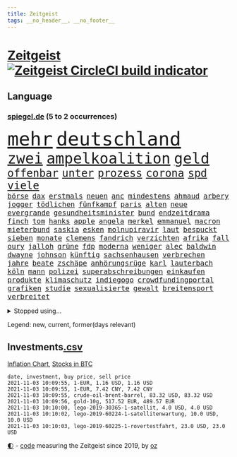 ```yaml
---
title: Zeitgeist
tags: __no_header__, __no_footer__
---
```


# [Zeitgeist](https://oliz.io/zeitgeist/) [![Zeitgeist CircleCI build indicator](https://circleci.com/gh/ooz/zeitgeist.svg?style=shield)](https://circleci.com/gh/ooz/zeitgeist)

## Language

<h3><a href="https://www.spiegel.de" target="_blank">spiegel.de</a> (5 to 2 occurrences)</h3>
<p style="font-family:monospace">
<span style="font-size:32pt"><a href="news_links.html#mehr" class="current">mehr</a></span>
<span style="font-size:32pt"><a href="news_links.html#deutschland" class="current">deutschland</a></span>
<br>
<span style="font-size:25pt"><a href="news_links.html#zwei" class="current">zwei</a></span>
<span style="font-size:25pt"><a href="news_links.html#ampelkoalition" class="current">ampelkoalition</a></span>
<span style="font-size:25pt"><a href="news_links.html#geld" class="current">geld</a></span>
<br>
<span style="font-size:18pt"><a href="news_links.html#offenbar" class="current">offenbar</a></span>
<span style="font-size:18pt"><a href="news_links.html#unter" class="current">unter</a></span>
<span style="font-size:18pt"><a href="news_links.html#prozess" class="current">prozess</a></span>
<span style="font-size:18pt"><a href="news_links.html#corona" class="current">corona</a></span>
<span style="font-size:18pt"><a href="news_links.html#spd" class="current">spd</a></span>
<span style="font-size:18pt"><a href="news_links.html#viele" class="current">viele</a></span>
<br>
<span style="font-size:12pt"><a href="news_links.html#börse" class="current">börse</a></span>
<span style="font-size:12pt"><a href="news_links.html#dax" class="current">dax</a></span>
<span style="font-size:12pt"><a href="news_links.html#erstmals" class="current">erstmals</a></span>
<span style="font-size:12pt"><a href="news_links.html#neuen" class="current">neuen</a></span>
<span style="font-size:12pt"><a href="news_links.html#anc" class="new">anc</a></span>
<span style="font-size:12pt"><a href="news_links.html#mindestens" class="current">mindestens</a></span>
<span style="font-size:12pt"><a href="news_links.html#ahmaud" class="current">ahmaud</a></span>
<span style="font-size:12pt"><a href="news_links.html#arbery" class="current">arbery</a></span>
<span style="font-size:12pt"><a href="news_links.html#jogger" class="new">jogger</a></span>
<span style="font-size:12pt"><a href="news_links.html#tödlichen" class="current">tödlichen</a></span>
<span style="font-size:12pt"><a href="news_links.html#fünfkampf" class="current">fünfkampf</a></span>
<span style="font-size:12pt"><a href="news_links.html#paris" class="current">paris</a></span>
<span style="font-size:12pt"><a href="news_links.html#alten" class="current">alten</a></span>
<span style="font-size:12pt"><a href="news_links.html#neue" class="current">neue</a></span>
<span style="font-size:12pt"><a href="news_links.html#evergrande" class="current">evergrande</a></span>
<span style="font-size:12pt"><a href="news_links.html#gesundheitsminister" class="current">gesundheitsminister</a></span>
<span style="font-size:12pt"><a href="news_links.html#bund" class="current">bund</a></span>
<span style="font-size:12pt"><a href="news_links.html#endzeitdrama" class="new">endzeitdrama</a></span>
<span style="font-size:12pt"><a href="news_links.html#finch" class="new">finch</a></span>
<span style="font-size:12pt"><a href="news_links.html#tom" class="current">tom</a></span>
<span style="font-size:12pt"><a href="news_links.html#hanks" class="new">hanks</a></span>
<span style="font-size:12pt"><a href="news_links.html#apple" class="current">apple</a></span>
<span style="font-size:12pt"><a href="news_links.html#angela" class="current">angela</a></span>
<span style="font-size:12pt"><a href="news_links.html#merkel" class="current">merkel</a></span>
<span style="font-size:12pt"><a href="news_links.html#emmanuel" class="current">emmanuel</a></span>
<span style="font-size:12pt"><a href="news_links.html#macron" class="current">macron</a></span>
<span style="font-size:12pt"><a href="news_links.html#mieterbund" class="current">mieterbund</a></span>
<span style="font-size:12pt"><a href="news_links.html#saskia" class="current">saskia</a></span>
<span style="font-size:12pt"><a href="news_links.html#esken" class="current">esken</a></span>
<span style="font-size:12pt"><a href="news_links.html#molnupiravir" class="new">molnupiravir</a></span>
<span style="font-size:12pt"><a href="news_links.html#laut" class="current">laut</a></span>
<span style="font-size:12pt"><a href="news_links.html#bespuckt" class="new">bespuckt</a></span>
<span style="font-size:12pt"><a href="news_links.html#sieben" class="current">sieben</a></span>
<span style="font-size:12pt"><a href="news_links.html#monate" class="current">monate</a></span>
<span style="font-size:12pt"><a href="news_links.html#clemens" class="current">clemens</a></span>
<span style="font-size:12pt"><a href="news_links.html#fandrich" class="new">fandrich</a></span>
<span style="font-size:12pt"><a href="news_links.html#verzichten" class="current">verzichten</a></span>
<span style="font-size:12pt"><a href="news_links.html#afrika" class="current">afrika</a></span>
<span style="font-size:12pt"><a href="news_links.html#fall" class="current">fall</a></span>
<span style="font-size:12pt"><a href="news_links.html#oury" class="current">oury</a></span>
<span style="font-size:12pt"><a href="news_links.html#jalloh" class="current">jalloh</a></span>
<span style="font-size:12pt"><a href="news_links.html#grüne" class="current">grüne</a></span>
<span style="font-size:12pt"><a href="news_links.html#fdp" class="current">fdp</a></span>
<span style="font-size:12pt"><a href="news_links.html#moderna" class="current">moderna</a></span>
<span style="font-size:12pt"><a href="news_links.html#weniger" class="current">weniger</a></span>
<span style="font-size:12pt"><a href="news_links.html#alec" class="current">alec</a></span>
<span style="font-size:12pt"><a href="news_links.html#baldwin" class="current">baldwin</a></span>
<span style="font-size:12pt"><a href="news_links.html#dwayne" class="new">dwayne</a></span>
<span style="font-size:12pt"><a href="news_links.html#johnson" class="current">johnson</a></span>
<span style="font-size:12pt"><a href="news_links.html#künftig" class="current">künftig</a></span>
<span style="font-size:12pt"><a href="news_links.html#sachsenhausen" class="current">sachsenhausen</a></span>
<span style="font-size:12pt"><a href="news_links.html#verbrechen" class="current">verbrechen</a></span>
<span style="font-size:12pt"><a href="news_links.html#jahre" class="current">jahre</a></span>
<span style="font-size:12pt"><a href="news_links.html#beate" class="current">beate</a></span>
<span style="font-size:12pt"><a href="news_links.html#zschäpe" class="current">zschäpe</a></span>
<span style="font-size:12pt"><a href="news_links.html#anhörungsrüge" class="new">anhörungsrüge</a></span>
<span style="font-size:12pt"><a href="news_links.html#karl" class="current">karl</a></span>
<span style="font-size:12pt"><a href="news_links.html#lauterbach" class="current">lauterbach</a></span>
<span style="font-size:12pt"><a href="news_links.html#köln" class="current">köln</a></span>
<span style="font-size:12pt"><a href="news_links.html#mann" class="current">mann</a></span>
<span style="font-size:12pt"><a href="news_links.html#polizei" class="current">polizei</a></span>
<span style="font-size:12pt"><a href="news_links.html#superabschreibungen" class="new">superabschreibungen</a></span>
<span style="font-size:12pt"><a href="news_links.html#einkaufen" class="new">einkaufen</a></span>
<span style="font-size:12pt"><a href="news_links.html#produkte" class="current">produkte</a></span>
<span style="font-size:12pt"><a href="news_links.html#klimaschutz" class="current">klimaschutz</a></span>
<span style="font-size:12pt"><a href="news_links.html#indiegogo" class="new">indiegogo</a></span>
<span style="font-size:12pt"><a href="news_links.html#crowdfundingportal" class="new">crowdfundingportal</a></span>
<span style="font-size:12pt"><a href="news_links.html#grafiken" class="current">grafiken</a></span>
<span style="font-size:12pt"><a href="news_links.html#studie" class="current">studie</a></span>
<span style="font-size:12pt"><a href="news_links.html#sexualisierte" class="new">sexualisierte</a></span>
<span style="font-size:12pt"><a href="news_links.html#gewalt" class="current">gewalt</a></span>
<span style="font-size:12pt"><a href="news_links.html#breitensport" class="new">breitensport</a></span>
<span style="font-size:12pt"><a href="news_links.html#verbreitet" class="current">verbreitet</a></span>
</p>
<details>
<summary>Stopped using...</summary>
<p class="former" style="font-size:12pt">
medizin(379) bar(378) erfahrung(378) lockdowns(378) serien(378) turnier(378) beschwerde(377) brettspiele(377) komplizen(377) lisa(377) arsenal(376) bieten(376) bundesländern(376) diskussion(376) einheit(376) frank(376) netzwerken(376) reformen(376) vorsitzende(376) aufgefordert(375) bekannte(375) breitet(375) kippe(375) kritische(375) sechsten(375) urlaub(375) usaußenminister(375) d(374) figur(374) frühen(374) gekostet(374) helfer(374) muster(374) nominierung(374) schwieriger(374) tiktok(374) begleitet(373) covid(373) einziges(373) humor(373) jahrzehntelang(373) juventus(373) klagt(373) mengen(373) priester(373) privaten(373) verdiente(373) wahlbetrug(373) weitergeht(373) werben(373) 7(372) bekanntesten(372) dauerhaft(372) elektroauto(372) finanzminister(372) negativ(372) sprache(372) unterschiede(372) versteigert(372) versäumnisse(372) wand(372) wenden(372) flieht(371) medikamente(371) melanie(371) oppositionellen(371) premiere(371) sarscov2(371) steuert(371) toni(371) zurückkehren(371) 39(370) 79(370) gast(370) gerufen(370) historiker(370) infektion(370) italiens(370) jedem(370) paare(370) philip(370) reul(370) stoff(370) terroristen(370) verkehrsminister(370) verlegt(370) zusätzlich(370) zwang(370) öffnen(370) übergeben(370) 2000(369) abstimmen(369) auskommen(369) bayerischen(369) befindet(369) gegenteil(369) kochinstituts(369) kreis(369) leichter(369) rand(369) simon(369) trieb(369) umso(369) voraus(369) williams(369) wohnhaus(369) 500(368) ausgenutzt(368) begrenzen(368) drama(368) durfte(368) oliver(368) passen(368) portugal(368) runde(368) schweiz(368) setzten(368) weltweite(368) werbung(368) überwunden(368) australische(367) bremst(367) desaster(367) fließt(367) meghan(367) reichte(367) spekuliert(367) first(366) litauen(366) marke(366) michelle(366) shutdown(366) tagelang(366) wiederholt(366) yorker(366) 43(365) angriffe(365) außenpolitik(365) dürfe(365) einziehen(365) gastgeber(365) historisch(365) kulissen(365) massiven(365) anzeigen(364) bittere(364) fielen(364) herrschen(364) linkspartei(364) sensation(364) tatverdächtigen(364) werkzeug(364) abzug(363) arabischen(363) e(363) homeoffice(363) homosexuelle(363) natur(363) ungewiss(363) verstößt(363) deutlicher(362) endspiel(362) taktik(362) trennen(362) unternehmens(362) neustart(361) park(361) politologe(361) sowohl(361) vakzine(361) wuhan(361) gabriel(360) negative(360) petra(360) verzögern(360) bedeutung(359) kilometern(359) lücke(359) pflegekräfte(359) siegen(359) tim(359) unruhe(359) besuchen(358) dänischen(358) eilish(358) politikerinnen(358) rollen(358) starker(358) testet(358) zigaretten(358) zusammenstoß(358) eben(357) platzen(357) rivale(357) schwierige(357) gefühlt(356) schnellen(356) träume(356) unterliegt(356) genehmigung(355) motor(355) nordkoreas(355) signalisiert(355) zulassen(355) argentinien(354) kehrte(354) rettete(354) sportlich(354) tunesien(354) aktie(353) erschießt(353) gelockert(353) hitze(353) nachbar(353) strengen(353) tennisspieler(353) zogen(353) gedanken(352) gekauft(352) kanzlerkandidaten(352) zuschauern(352) entspannung(351) fernsehen(351) apps(350) bezeichnete(350) eigentor(350) eindämmung(350) geprägt(350) landet(350) nachts(350) pfund(350) raab(350) samstagmorgen(350) schwerverletzte(350) wirtz(350) 49(349) marsch(349) 54(348) anstiftung(348) detail(348) klarer(348) kroos(348) springen(347) verwickelt(347) überfahren(346) generalbundesanwalt(345) kassierte(345) dachten(344) ruanda(344) singapur(344) familienberater(343) festival(343) frontex(343) moderatorin(343) verfügbar(343) brasilianische(342) hilfen(342) hängen(342) stimmten(342) stützt(342) 2012(341) klöckner(341) gleichauf(340) immens(340) rutschte(340) dreieinhalb(339) kasse(339) neymar(339) gesetzliche(338) erwarteten(336) coronaeinschränkungen(335) fusion(335) finanzielle(334) schützt(334) bewegt(333) herum(333) vizekanzler(333) türen(332) kongress(331) mourinho(331) vertraute(329) spiegelredakteur(328) zdf(324) massaker(323) armen(322) erreger(322) schieben(322) panne(321) gezwungen(319) ära(319) nationalsozialismus(318) weitreichende(318) asylsuchende(317) coronafolgen(317) verdoppelt(316) absurd(315) beworben(315) zoom(315) marine(313) blinken(312) discounter(310) as(309) csupolitiker(309) koblenz(309) ausgemacht(308) last(307) billiger(306) taxifahrer(305) bösen(304) bären(303) schutzsuchende(302) lidl(301) behindert(298) bizarre(297) explodiert(297) zweieinhalb(296) tierheim(295) monatelanger(293) chrupalla(292) spione(289) 62(288) nick(288) abgrund(287) prominenten(287) londons(286) bauarbeiten(285) kuba(285) kopfverletzungen(283) fremde(282) enthält(279) mallorca(277) übers(277) impft(275) technische(273) absetzen(272) irgendwie(271) verstoß(271) arbeitsgericht(270) gäbe(267) bestens(266) enkel(265) langjährige(264) eugrenzschutzagentur(262) geheimen(262) häusern(262) regierungsbeteiligung(258) triumphierte(258) gemüse(255) klappen(254) verweisen(249) armstrong(248) trinken(247) 18jähriger(246) gartenkolumne(246) belästigung(245) 2035(244) stürze(244) hunden(242) jubelt(241) ausgewiesen(239) plagen(239) myanmars(237) skandale(237) militärjunta(236) magische(234) wunden(232) hohenzollern(231) stamm(230) kleinstadt(229) längerem(229) rein(225) typ(224) urteile(223) egoismus(222) 2003(221) entführung(220) ökologisch(220) explosionen(219) bestsellerautor(218) kreuz(218) angefahren(215) diverser(213) dieter(212) dramatisches(212) wahlkreis(211) happy(210) todes(210) pekings(209) einstecken(207) kopenhagen(207) lokführergewerkschaft(207) fraktionen(204) hof(204) länderspielen(204) spitzenkandidaten(203) henning(202) beerben(201) diplomatische(200) stadtrat(200) bastian(199) long(195) l(194) zögern(194) vehement(193) ever(192) given(192) prozessauftakt(192) widow(191) gelitten(188) impfziel(188) mittelamerika(182) qualifying(182) indischen(178) zugunglück(177) eile(176) maaßen(176) unionskandidat(176) dialog(174) erschüttern(172) schossen(171) seniorenheim(170) unionskanzlerkandidat(170) linda(169) typisch(169) bildtv(168) verwirren(168) erwachsen(166) echo(165) scarlett(165) bka(164) forschende(164) uboot(164) versprochenen(164) supermarktkette(163) ausgehen(162) eskalierte(162) wissenschaftlerinnen(162) abgefeuert(161) messerangriff(161) prix(160) reinhard(159) durchsuchung(158) vwmanager(157) tragschrauber(155) unbemerkt(153) lebenslauf(151) planten(151) querdenkerbewegung(151) jugendärzte(150) legislaturperiode(150) life(150) richteten(150) plastik(149) lapid(148) co₂preis(147) genossen(147) dauerregen(145) künstlichen(145) uraltrekord(145) ambitioniertere(144) chips(144) regionalwahlen(144) erpresst(143) radikalislamischen(143) fossile(142) mitregieren(142) spezialisierte(142) talkshow(142) eingeholt(141) institutionen(141) rio(140) ausgezahlt(139) kugel(139) romane(139) 2008(138) hochumstritten(138) 47jähriger(137) absagen(137) videoplattform(137) abstürze(136) nationalsozialisten(136) riegel(136) europameisterschaft(135) gezählt(135) antisemitischer(134) bewährungsstrafen(133) gesichtet(133) julius(133) wandern(133) floskeln(132) verständigung(132) berchtesgaden(131) nrwlandtag(131) abgeschoben(130) ausstellen(130) draxler(130) eruption(130) lebend(130) reserve(130) banden(129) kontinents(129) erneutem(128) impfskeptiker(128) unschuldig(127) unterstützern(127) geflüchtet(126) mister(125) tanken(125) temperatur(125) trumpanhänger(125) erlebnis(124) tenniswelt(124) warschauer(123) ölpreis(123) sotschi(121) 01(120) bergab(120) fassung(120) bevorzugt(119) fangquoten(119) islamistische(119) mythos(119) quatsch(119) lebe(118) zunehmender(118) befragung(117) todesurteil(117) 23jähriger(115) flüchtet(115) geschwister(115) ausschnitte(113) hochrechnung(113) wozu(113) wussten(113) 49jähriger(112) anpassen(112) bulli(112) kollidiert(112) mangelnden(112) wahllokale(112) wahlsieger(112) berchtesgadener(111) drohenden(111) leichten(111) querdenkerszene(111) größtenteils(110) spinnen(110) beteuert(109) virologin(109) fünfprozenthürde(108) chemnitz(106) dänen(106) potenzielle(105) 1941(104) hitlers(104) kämpften(104) damalige(103) hildesheim(103) ausgeht(102) bundesanwaltschaft(102) entführen(102) erlag(102) fabriken(102) forst(102) great(102) tornado(102) augenzeuge(100) spitzenkandidat(100) abschaffung(99) rentenalter(99) seenot(99) spdfraktion(99) zuschauerinnen(99) freigesprochen(98) spiegelpodcast(98) überlegt(98) elektronische(97) verwenden(97) 160(96) absolviert(96) betrachten(96) drohnen(96) georgien(96) thailands(96) verschont(96) enttäuschten(95) frustriert(95) gewartet(95) partnerschaft(95) rechtens(95) wahlkämpfer(95) spezies(94) week(94) nachtzug(93) 2007(92) wehen(92) zwischendurch(92) fashion(91) kürzen(91) treppenhaus(91) brinkmann(90) entging(90) gleichgeschlechtliche(90) impfverweigerern(90) jada(90) overtourism(90) pinkett(90) rt(90) traute(90) unbehelligt(90) wohlleben(90) absitzen(89) afrikanischer(89) angelegten(89) böschung(89) elfjähriger(89) kreißsaal(89) laurent(89) parteimitglieder(89) schwächelt(89) simons(89) technisches(89) verunsichert(89) auszeit(88) fortführen(88) grausam(88) sperrung(88) spätfolgen(88) verkehrssicherheit(88) wirbelstürme(88) euratspräsidentschaft(87) handgranaten(87) karlsruher(87) passend(87) überwältigender(87) 145(86) darm(86) greipel(86) hinab(86) hommage(86) marseille(86) nils(86) umweltaktivistin(86) adresse(85) bedient(85) düsterer(85) eingefahren(85) lando(85) norris(85) ortskräften(85) vierbeiner(85) voranbringen(85) alkoholisiert(84) leichtfertig(84) türken(84) überdosis(84) cdurechtsaußen(83) klassenzimmer(83) pandemieerfahrungen(83) unberührte(83) vorliegen(83) antónio(82) beirat(82) geklettert(82) zweijähriger(82) aert(81) dinner(81) gegründet(81) indian(81) jubelte(81) kommando(81) montana(81) nora(81) observatorium(81) traumland(81) wout(81) abstellen(80) aufgeschlossen(80) iskämpfer(80) jackie(80) kanadier(80) machthabern(80) starspieler(80) teamviewer(80) triomphe(80) wellen(80) eingeklemmt(79) entgleist(79) eure(79) förderprogramm(79) häufigsten(79) konzentriert(79) kyrgios(79) meisterschaften(79) pädagogen(79) verweis(79) übergab(79) berührung(78) hoffnungsvolle(78) statistischem(78) angebots(77) bahrain(77) einzuführen(77) erfolgreichste(77) inszenieren(77) voelchert(77) berufe(76) hektar(76) klubgänger(76) alleingang(75) gehörten(75) kontrollverlust(75) landschaft(75) restriktionen(75) airports(74) derartige(74) halbleitern(74) militärpräsenz(74) redete(74) kulisse(73) totes(73) verholfen(73) gelohnt(72) gesundheitsgefahr(72) gewütet(72) newcomer(72) regenfällen(72) abe(71) bezirke(71) verzögerung(71) 1936(70) annemiek(70) di(70) heulen(70) hängepartie(70) koalitionen(70) missbrauchten(70) schlange(70) vleuten(70) gasstreit(69) schießerei(69) sechsmal(69) staatsschulden(69) 20000(68) erzeugen(68) nachtzüge(68) wichtigkeit(68) ausgangspunkt(67) highlights(67) liegende(67) reproduziert(67) sandsturm(67) geheimdiensts(66) überraschungen(66) 1976(65) bahnstrecke(65) brighton(65) cduchefs(65) katie(65) olympiastadion(65) prioritäten(65) versicherungskonzern(65) bsi(64) bundesbehörde(64) kraftstoff(64) reisebus(64) schwarz(64) selenskyj(64) wdrsendung(64) wells(64) wolodymyr(64) beschmiert(63) exil(63) genauere(63) grundschule(63) operativen(63) schaufel(63) tiergarten(63) triumphiert(63) unterlegenen(63) amal(62) brennstoffe(62) dokumentation(62) entthront(62) saied(62) strafmaß(62) südlich(62) usschwimmer(62) vorfahrt(62) angestiegen(61) carlson(61) crews(61) meterhohe(61) schrauben(61) sommers(61) unerbittlich(61) versammeln(61) vorrang(61) wahlzettel(61) war's(61) achtzigerjahren(60) dämpfen(60) schusswechseln(60) berlinmitte(59) gewürzt(59) kommandeur(59) kreitmayr(59) milliardenverluste(59) mitchell(59) staatskonzern(59) verschwindet(59) zeichnen(59) impfdurchbrüche(58) it(58) puppe(58) domenico(57) hannes(57) mcilroy(57) plagiat(57) rory(57) berkshire(56) lokale(56) unerwünscht(56) zahn(56) boxer(55) geldscheinen(55) klimawahlkampf(55) one(55) finanzämter(54) funktionierte(54) geschätzt(54) gewerkschaftschef(54) kämpferisch(54) stromausfälle(54) haushaltshilfe(53) weges(53) adidas(52) börsen(52) erstattung(52) favoritin(52) friesland(52) hotelzimmer(52) krankenschwester(52) lina(52) studierte(52) algorithmus(51) kürbis(51) wendepunkt(51) anhand(50) devise(50) faszinierende(50) gotteslästerung(50) plakate(50) saisonstart(50) scholz'(50) schönreden(50) tabellenführer(50) öpnvabo(50) favoritenrolle(49) garmischpartenkirchen(49) sortiment(49) steigert(49) verkehrskontrolle(49) beansprucht(48) everton(48) verstecken(48) 24jähriger(47) bombe(47) geweckt(47) neuseeländische(47) qualcomm(47) rennes(47) frenetisch(46) geiseldiplomatie(46) kerr(46) kranken(46) patriotismus(46) stephan(46) auffallend(45) frisches(45) herausgabe(45) möwe(45) spekulieren(45) strategiewechsel(45) teuerste(45) herat(44) kampfbereitschaft(44) lud(44) masters(44) usbekistan(44) einnahme(43) erfinden(43) kontrahenten(43) raphaël(43) vorgeschmack(43) coronaprämie(42) kpdverbot(42) lehrstunde(42) steuerschulden(42) newsupdate(41) olympique(41) offizier(40) produktionsausfälle(40) ölkonzerne(40) drangen(39) fernbleiben(39) flüchtlingsdrama(39) missbrauchen(39) nutzerinnen(39) olga(39) pastor(39) sharypova(39) begegnung(38) oberpfalz(38) reisten(38) schüchtert(38) taxi(38) weltpremiere(38) zeitungsbericht(38) afghanistaneinsatzes(37) instanz(37) musikern(37) verbündeten(37) überfahrt(37) cabrio(36) kanzlerambitionen(36) limousine(36) mitmachen(36) school(36) wahlabend(36) apfel(35) demonstrativ(35) jinpings(35) korrekte(35) moderieren(35) autobiografie(34) euebene(34) gehälter(34) hochzeitstag(34) körpers(34) 115(33) 22jährige(33) abtreibungen(33) lawrow(33) polnischbelarussischen(33) posieren(33) reaktor(33) tanzt(33) ungenehmigt(33) verteidigte(33) aufrufe(32) fock(32) gorch(32) größeres(32) naturschauspiel(32) 70000(31) 97(31) abgestimmt(31) betroffener(31) krimineller(31) nachbarländer(31) verbleibenden(31) abtreibungsrecht(30) freigeben(30) führerscheine(30) techbranche(30) unabhängiger(30) verbreitete(30) deutschlandtakt(29) dringen(29) drogenkriminalität(29) fettnäpfchen(29) günstiger(29) internationalem(29) orientieren(29) präferenz(29) spezialkräfte(29) stammende(29) stetig(29) volksentscheid(29) ansprüchen(28) chaotisch(28) meldeten(28) personalmangel(28) rekordhöhe(28) stufe(28) ausgestanden(27) größerer(27) internetkonzern(27) tierischen(27) ergaben(26) nuklearwaffen(26) ryder(26) schützlinge(26) triell(26) zusagen(26) entstanden(25) missouri(25) unterrichtet(25) berichts(24) fehlender(24) üppig(24) 23jährigen(23) draghi(23) evg(23) graz(23) hau(23) holmes(23) kümmert(23) mexikanische(23) milley(23) schulbildung(23) spannender(23) startupmilliardärin(23) türeci(23) usgeneralstabschef(23) özlem(23) arten(22) beispiellosen(22) enteignungen(22) immobilienkonzerne(22) jüdischen(22) laufend(22) mitteilte(22) statistische(22) volkswirte(22) 06(21) 63(21) auswärtserfolg(21) betriebsräte(21) exklub(21) hervorgeht(21) rotgrünrot(21) süchtig(21) terodde(21) untreuevorwurf(21) ausgeschaltet(20) entscheidungshilfe(20) gemobbt(20) monster(20) osterloh(20) posse(20) schäfer(20) 28jährigen(19) abgehalten(19) elektrisch(19) glasner(19) instagramvideo(19) massenmord(19) paralleluniversum(19) verwundbar(19) ausbrechen(18) handlungen(18) mahnwache(18) menschliche(18) ngo(18) pass(18) personelle(18) verwechseln(18) wire(18) 38jährigen(17) beängstigend(17) geborene(17) georgische(17) hitzlsperger(17) pastors(17) tauften(17) bair(16) csumann(16) genesung(16) kreativität(16) landtagswahl(16) wahlkampfes(16) würgegriff(16) zusatzkosten(16) 1991(15) anton(15) brüskiert(15) colonia(15) dignidad(15) dumme(15) geliebten(15) googles(15) sektensiedlung(15) südthüringen(15) besserer(14) bush(14) denkbar(14) durchgreifen(14) elhassan(14) hakenkreuz(14) konservativ(14) kontroversen(14) nemi(14) pendeln(14) quarks(14) sonntagabend(14) tvsender(14) vizemeister(14) vogel(14) abtreibung(13) antwortet(13) gepäck(13) grenzübergänge(13) klimarettung(13) miniserie(13) mr(13) schweinefleisch(13) vorige(13) bürogebäude(12) karikó(12) katalin(12) sahin(12) stimmabgabe(12) ugur(12) aufgebracht(11) betonen(11) frauenministerium(11) hunt(11) schlachten(11) sicherheitsrisiko(11) staatssekretär(11)
</p>
</details>
<p>Legend: <span class="new">new</span>, <span class="current">current</span>, <span class="former">former(days relevant)</span></p>

## Investments[.csv](investments.csv)

[Inflation Chart](https://inflationchart.com),
[Stocks in BTC](https://stonksinbtc.xyz/)

```
date, investment, buy price, sell price
2021-11-03 10:09:55, 1-EUR, 1.16 USD, 1.16 USD
2021-11-03 10:09:55, 1-EUR, 7.42 CNY, 7.42 CNY
2021-11-03 10:09:55, crude-oil-brent-barrel, 83.32 USD, 83.32 USD
2021-11-03 10:09:56, gold-10g, 517.52 EUR, 489.57 EUR
2021-11-03 10:10:00, lego-2019-30365-1-satellit, 4.0 USD, 4.0 USD
2021-11-03 10:10:02, lego-2019-60224-1-satellitenwartung, 10.0 USD, 10.0 USD
2021-11-03 10:10:03, lego-2019-60225-1-rovertestfahrt, 23.0 USD, 23.0 USD
```

<footer>
<a href="javascript:toggleTheme()" class="nav">🌓</a>
- <a href="https://github.com/ooz/zeitgeist">code</a> measuring the Zeitgeist since 2019, by <a href="https://oliz.io">oz</a>
</footer>
